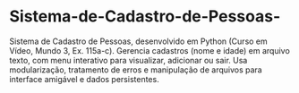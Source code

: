 # Sistema-de-Cadastro-de-Pessoas-
Sistema de Cadastro de Pessoas, desenvolvido em Python (Curso em Vídeo, Mundo 3, Ex. 115a-c). Gerencia cadastros (nome e idade) em arquivo texto, com menu interativo para visualizar, adicionar ou sair. Usa modularização, tratamento de erros e manipulação de arquivos para interface amigável e dados persistentes.
